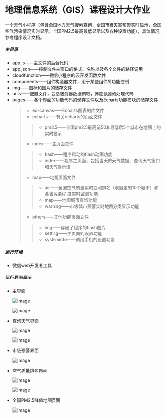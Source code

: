 # 地理信息系统（GIS）课程设计大作业
一个天气小程序（包含全国地方天气搜索查询，全国市级灾害预警实时显示，全国空气污染情况实时显示，全国PM2.5最高最低显示以及各种设置功能），具体情况参考程序设计文档。
##### 主目录
* app.js——主文件的后台代码
* app.json——控制文件主窗口的格式、名称以及各个文件的路径调用
* cloudfunction——微信小程序的云开发函数文件
* components——组件构造器文件，用于某些组件的功能控制
* img——图标和图片的储存文件
* utils——配置文件，包括服务器数据调取，界面数据的处理代码
* pages——各个界面的功能代码的储存文件以及Echarts功能模块的储存文件
  >* ec-canvas——Echarts图表的库文件
  >* echarts——有关echarts的页面文件
    >>* pm2.5——全国pm2.5最高前50和最低后5个城市在地图上的实时显示
  >* index——主页面文件
    >>* flash——程序启动的flash动画功能
    >>* index——程序主页面，包括当天的天气数据、查询天气窗口和天气提示语
  >* map——地图页面文件
    >>* air——全国空气质量实时监测排名（取最差的10个城市）和各省污染程	度实时监测功能
    >>* map——地图城市查询功能
    >>* warning——市级城市预警实时地图分类显示功能
  >* others——其他功能页面文件
    >>* img——存储了程序的flash图片
    >>* setting——主页面的设置功能
    >>* systeminfo——调用手机的设置功能
  
##### 运行环境
* 微信web开发者工具

##### 运行界面展示
* 主界面

  ![image](https://github.com/songjinduo/The-Work-of-GIS-TJU-/blob/master/images/1.png)
  
  ![image](https://github.com/songjinduo/The-Work-of-GIS-TJU-/blob/master/images/2.png)
  
* 查询天气界面

  ![image](https://github.com/songjinduo/The-Work-of-GIS-TJU-/blob/master/images/8.png)
  
  ![image](https://github.com/songjinduo/The-Work-of-GIS-TJU-/blob/master/images/3.png)
  
* 市级预警界面

  ![image](https://github.com/songjinduo/The-Work-of-GIS-TJU-/blob/master/images/4.png)

* 空气质量排名界面

  ![image](https://github.com/songjinduo/The-Work-of-GIS-TJU-/blob/master/images/5.png)

  ![image](https://github.com/songjinduo/The-Work-of-GIS-TJU-/blob/master/images/6.png)

* 全国PM2.5峰值地图页面

  ![image](https://github.com/songjinduo/The-Work-of-GIS-TJU-/blob/master/images/7.png)
